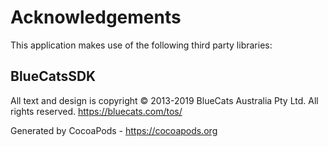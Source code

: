 # Acknowledgements
This application makes use of the following third party libraries:

## BlueCatsSDK

All text and design is copyright © 2013-2019 BlueCats Australia Pty Ltd.
All rights reserved.
https://bluecats.com/tos/

Generated by CocoaPods - https://cocoapods.org
